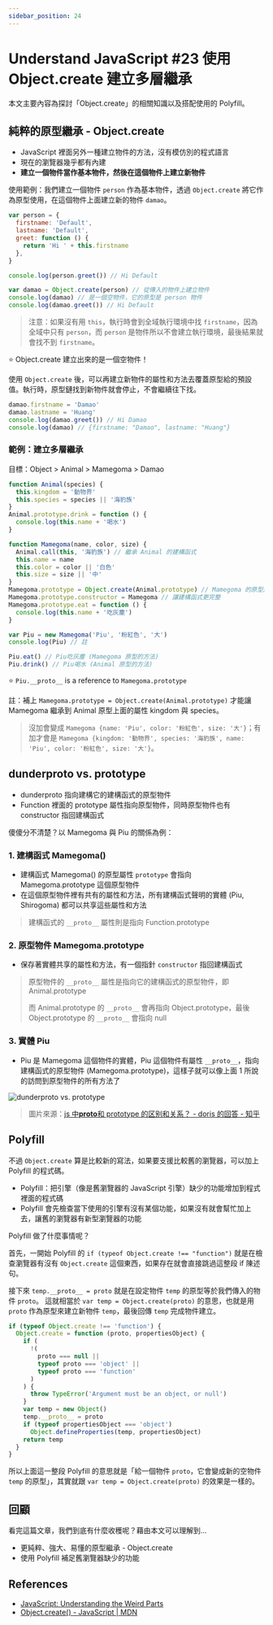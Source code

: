 ```yaml
---
sidebar_position: 24
---
```


# Understand JavaScript #23 使用 Object.create 建立多層繼承

本文主要內容為探討「Object.create」的相關知識以及搭配使用的 Polyfill。

## 純粹的原型繼承 - Object.create

- JavaScript 裡面另外一種建立物件的方法，沒有模仿別的程式語言
- 現在的瀏覽器幾乎都有內建
- **建立一個物件當作基本物件，然後在這個物件上建立新物件**

使用範例：我們建立一個物件 `person` 作為基本物件，透過 `Object.create` 將它作為原型使用，在這個物件上面建立新的物件 `damao`。

```javascript
var person = {
  firstname: 'Default',
  lastname: 'Default',
  greet: function () {
    return 'Hi ' + this.firstname
  },
}

console.log(person.greet()) // Hi Default

var damao = Object.create(person) // 從傳入的物件上建立物件
console.log(damao) // 是一個空物件，它的原型是 person 物件
console.log(damao.greet()) // Hi Default
```

> 注意：如果沒有用 `this`，執行時會到全域執行環境中找 `firstname`，因為全域中只有 `person`，而 `person` 是物件所以不會建立執行環境，最後結果就會找不到 `firstname`。

⭐️ Object.create 建立出來的是一個空物件！

使用 `Object.create` 後，可以再建立新物件的屬性和方法去覆蓋原型給的預設值。執行時，原型鏈找到新物件就會停止，不會繼續往下找。

```javascript
damao.firstname = 'Damao'
damao.lastname = 'Huang'
console.log(damao.greet()) // Hi Damao
console.log(damao) // {firstname: "Damao", lastname: "Huang"}
```

### 範例：建立多層繼承

目標：Object > Animal > Mamegoma > Damao

```javascript
function Animal(species) {
  this.kingdom = '動物界'
  this.species = species || '海豹族'
}
Animal.prototype.drink = function () {
  console.log(this.name + '喝水')
}

function Mamegoma(name, color, size) {
  Animal.call(this, '海豹族') // 繼承 Animal 的建構函式
  this.name = name
  this.color = color || '白色'
  this.size = size || '中'
}
Mamegoma.prototype = Object.create(Animal.prototype) // Mamegoma 的原型是繼承 Animal 的原型
Mamegoma.prototype.constructor = Mamegoma // 讓建構函式更完整
Mamegoma.prototype.eat = function () {
  console.log(this.name + '吃灰塵')
}

var Piu = new Mamegoma('Piu', '粉紅色', '大')
console.log(Piu) // 註

Piu.eat() // Piu吃灰塵 (Mamegoma 原型的方法)
Piu.drink() // Piu喝水 (Animal 原型的方法)
```

⭐️ `Piu.__proto__` is a reference to `Mamegoma.prototype`

註：補上 `Mamegoma.prototype = Object.create(Animal.prototype)` 才能讓 Mamegoma 繼承到 Animal 原型上面的屬性 kingdom 與 species。

> 沒加會變成 `Mamegoma {name: 'Piu', color: '粉紅色', size: '大'}`；有加才會是 `Mamegoma {kingdom: '動物界', species: '海豹族', name: 'Piu', color: '粉紅色', size: '大'}`。

## dunderproto vs. prototype

- dunderproto 指向建構它的建構函式的原型物件
- Function 裡面的 prototype 屬性指向原型物件，同時原型物件也有 constructor 指回建構函式

傻傻分不清楚？以 Mamegoma 與 Piu 的關係為例：

### 1. 建構函式 Mamegoma()

- 建構函式 Mamegoma() 的原型屬性 `prototype` 會指向 Mamegoma.prototype 這個原型物件
- 在這個原型物件裡有共有的屬性和方法，所有建構函式聲明的實體 (Piu, Shirogoma) 都可以共享這些屬性和方法

> 建構函式的 `__proto__` 屬性則是指向 Function.prototype

### 2. 原型物件 Mamegoma.prototype

- 保存著實體共享的屬性和方法，有一個指針 `constructor` 指回建構函式

> 原型物件的 `__proto__` 屬性是指向它的建構函式的原型物件，即 Animal.prototype
>
> 而 Animal.prototype 的 `__proto__` 會再指向 Object.prototype，最後 Object.prototype 的 `__proto__` 會指向 null

### 3. 實體 Piu

- Piu 是 Mamegoma 這個物件的實體，Piu 這個物件有屬性 `__proto__`，指向建構函式的原型物件 (Mamegoma.prototype)，這樣子就可以像上面 1 所說的訪問到原型物件的所有方法了

![dunderproto vs. prototype](https://i.imgur.com/tN64B0o.jpg)

> 圖片來源：[js 中**proto**和 prototype 的区别和关系？ - doris 的回答 - 知乎](https://www.zhihu.com/question/34183746/answer/58155878)

## Polyfill

不過 `Object.create` 算是比較新的寫法，如果要支援比較舊的瀏覽器，可以加上 Polyfill 的程式碼。

- Polyfill：把引擎（像是舊瀏覽器的 JavaScript 引擎）缺少的功能增加到程式裡面的程式碼
- Polyfill 會先檢查當下使用的引擎有沒有某個功能，如果沒有就會幫忙加上去，讓舊的瀏覽器有新型瀏覽器的功能

Polyfill 做了什麼事情呢？

首先，一開始 Polyfill 的 `if (typeof Object.create !== "function")` 就是在檢查瀏覽器有沒有 `Object.create` 這個東西，如果存在就會直接跳過這整段 if 陳述句。

接下來 `temp.__proto__ = proto` 就是在設定物件 `temp` 的原型等於我們傳入的物件 `proto`。
這就相當於 `var temp = Object.create(proto)` 的意思，也就是用 `proto` 作為原型來建立新物件 `temp`，最後回傳 `temp` 完成物件建立。

```javascript
if (typeof Object.create !== 'function') {
  Object.create = function (proto, propertiesObject) {
    if (
      !(
        proto === null ||
        typeof proto === 'object' ||
        typeof proto === 'function'
      )
    ) {
      throw TypeError('Argument must be an object, or null')
    }
    var temp = new Object()
    temp.__proto__ = proto
    if (typeof propertiesObject === 'object')
      Object.defineProperties(temp, propertiesObject)
    return temp
  }
}
```

所以上面這一整段 Polyfill 的意思就是「給一個物件 `proto`，它會變成新的空物件 `temp` 的原型」，其實就跟 `var temp = Object.create(proto)` 的效果是一樣的。

## 回顧

看完這篇文章，我們到底有什麼收穫呢？藉由本文可以理解到…

- 更純粹、強大、易懂的原型繼承 - Object.create
- 使用 Polyfill 補足舊瀏覽器缺少的功能

## References

- [JavaScript: Understanding the Weird Parts](https://www.udemy.com/course/understand-javascript/)
- [Object.create() - JavaScript | MDN](https://developer.mozilla.org/zh-TW/docs/Web/JavaScript/Reference/Global_Objects/Object/create)
